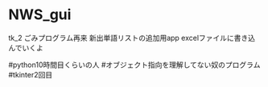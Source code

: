 # NWS_gui
tk_2
ごみプログラム再来
新出単語リストの追加用app
excelファイルに書き込んでいくよ

#python10時間目くらいの人
#オブジェクト指向を理解してない奴のプログラム
#tkinter2回目
